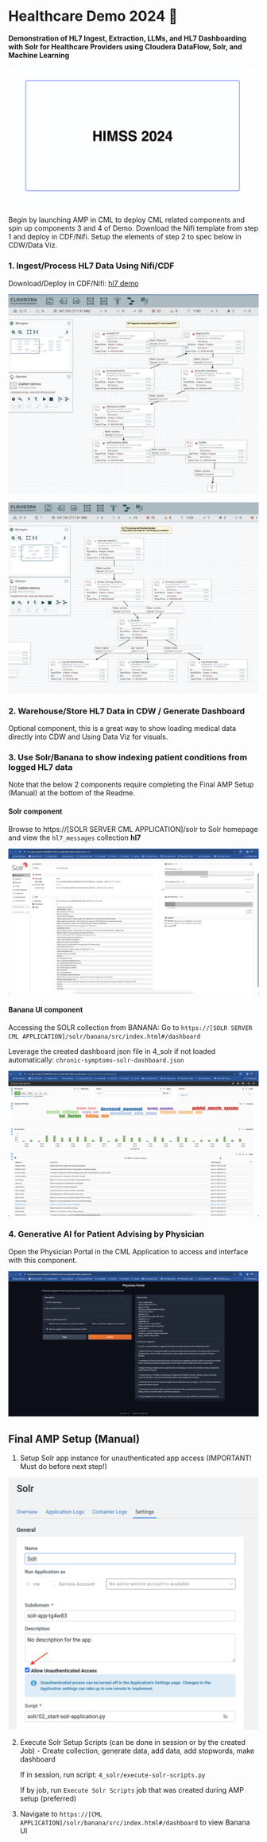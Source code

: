 # Healthcare Demo 2024 :wave:
**Demonstration of HL7 Ingest, Extraction, LLMs, and HL7 Dashboarding with Solr for Healthcare Providers using Cloudera DataFlow, Solr, and Machine Learning**


![](/assets/amp-cover.png)

Begin by launching AMP in CML to deploy CML related components and spin up components 3 and 4 of Demo. Download the Nifi template from step 1 and deploy in CDF/Nifi. Setup the elements of step 2 to spec below in CDW/Data Viz.


### 1. Ingest/Process HL7 Data Using Nifi/CDF

Download/Deploy in CDF/Nifi: [hl7 demo](/1_nifi_cfm_assets/hl7-demo.json)

![](/assets/nifi-ingest.png)

![](/assets/nifi-processing.png)

### 2. Warehouse/Store HL7 Data in CDW / Generate Dashboard

Optional component, this is a great way to show loading medical data directly into CDW and Using Data Viz for visuals.

### 3. Use Solr/Banana to show indexing patient conditions from logged HL7 data 
Note that the below 2 components require completing the Final AMP Setup (Manual) at the bottom of the Readme.

#### Solr component

Browse to https://[SOLR SERVER CML APPLICATION]/solr to Solr homepage and view the `hl7_messages` collection **hl7**

![](/assets/solr-dashboard.png)

#### Banana UI component

Accessing the SOLR collection from BANANA: Go to  `https://[SOLR SERVER CML APPLICATION]/solr/banana/src/index.html#/dashboard`

Leverage the created dashboard json file in 4_solr if not loaded automatically: `chronic-symptoms-solr-dashboard.json`

![](/assets/chronic-symptoms.png)

### 4. Generative AI for Patient Advising by Physician
Open the Physician Portal in the CML Application to access and interface with this component.

![](/assets/physician-portal.png)

## Final AMP Setup (Manual)

1. Setup Solr app instance for unauthenticated app access (IMPORTANT! Must do before next step!)

![](/assets/unauthenticated-access.png)

2. Execute Solr Setup Scripts (can be done in session or by the created Job) - Create collection, generate data, add data, add stopwords, make dashboard

    If in session, run script: `4_solr/execute-solr-scripts.py`

    If by job, run `Execute Solr Scripts` job that was created during AMP setup (preferred)

3. Navigate to `https://[CML APPLICATION]/solr/banana/src/index.html#/dashboard` to view Banana UI